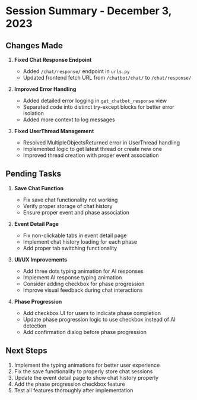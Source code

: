 # Session Summary - December 3, 2023

## Changes Made
1. **Fixed Chat Response Endpoint**
   - Added `/chat/response/` endpoint in `urls.py`
   - Updated frontend fetch URL from `/chatbot/chat/` to `/chat/response/`

2. **Improved Error Handling**
   - Added detailed error logging in `get_chatbot_response` view
   - Separated code into distinct try-except blocks for better error isolation
   - Added more context to log messages

3. **Fixed UserThread Management**
   - Resolved MultipleObjectsReturned error in UserThread handling
   - Implemented logic to get latest thread or create new one
   - Improved thread creation with proper event association

## Pending Tasks
1. **Save Chat Function**
   - Fix save chat functionality not working
   - Verify proper storage of chat history
   - Ensure proper event and phase association

2. **Event Detail Page**
   - Fix non-clickable tabs in event detail page
   - Implement chat history loading for each phase
   - Add proper tab switching functionality

3. **UI/UX Improvements**
   - Add three dots typing animation for AI responses
   - Implement AI response typing animation
   - Consider adding checkbox for phase progression
   - Improve visual feedback during chat interactions

4. **Phase Progression**
   - Add checkbox UI for users to indicate phase completion
   - Update phase progression logic to use checkbox instead of AI detection
   - Add confirmation dialog before phase progression

## Next Steps
1. Implement the typing animations for better user experience
2. Fix the save functionality to properly store chat sessions
3. Update the event detail page to show chat history properly
4. Add the phase progression checkbox feature
5. Test all features thoroughly after implementation
